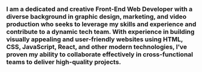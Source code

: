 ### I am a dedicated and creative Front-End Web Developer with a diverse background in graphic design, marketing, and video production who seeks to leverage my skills and experience and contribute to a dynamic tech team. With experience in building visually appealing and user-friendly websites using HTML, CSS, JavaScript, React, and other modern technologies, I’ve proven my ability to collaborate effectively in cross-functional teams to deliver high-quality projects. 

